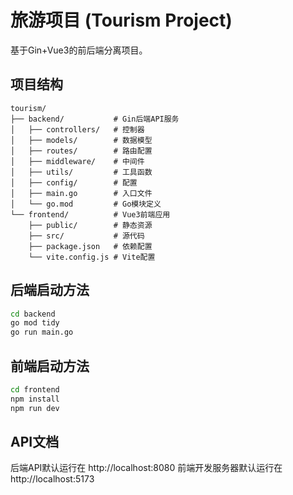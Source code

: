 # 旅游项目 (Tourism Project)

基于Gin+Vue3的前后端分离项目。

## 项目结构

```
tourism/
├── backend/           # Gin后端API服务
│   ├── controllers/   # 控制器
│   ├── models/        # 数据模型
│   ├── routes/        # 路由配置
│   ├── middleware/    # 中间件
│   ├── utils/         # 工具函数
│   ├── config/        # 配置
│   ├── main.go        # 入口文件
│   └── go.mod         # Go模块定义
└── frontend/          # Vue3前端应用
    ├── public/        # 静态资源
    ├── src/           # 源代码
    ├── package.json   # 依赖配置
    └── vite.config.js # Vite配置
```

## 后端启动方法

```bash
cd backend
go mod tidy
go run main.go
```

## 前端启动方法

```bash
cd frontend
npm install
npm run dev
```

## API文档

后端API默认运行在 http://localhost:8080
前端开发服务器默认运行在 http://localhost:5173